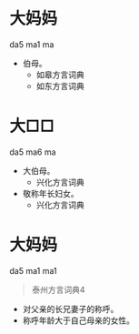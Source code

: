 # 大妈妈
da5 ma1 ma
+ 伯母。
  * 如皋方言词典
  * 如东方言词典

# 大□□
da5 ma6 ma
+ 大伯母。
  * 兴化方言词典
+ 敬称年长妇女。
  * 兴化方言词典

# 大妈妈
da5 ma1 ma1
> 泰州方言词典4
- 对父亲的长兄妻子的称呼。
- 称呼年龄大于自己母亲的女性。

